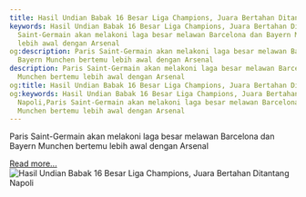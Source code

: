 ```yaml
---
title: Hasil Undian Babak 16 Besar Liga Champions, Juara Bertahan Ditantang Napoli
keywords: Hasil Undian Babak 16 Besar Liga Champions, Juara Bertahan Ditantang Napoli,Paris
  Saint-Germain akan melakoni laga besar melawan Barcelona dan Bayern Munchen bertemu
  lebih awal dengan Arsenal
og:description: Paris Saint-Germain akan melakoni laga besar melawan Barcelona dan
  Bayern Munchen bertemu lebih awal dengan Arsenal
description: Paris Saint-Germain akan melakoni laga besar melawan Barcelona dan Bayern
  Munchen bertemu lebih awal dengan Arsenal
og:title: Hasil Undian Babak 16 Besar Liga Champions, Juara Bertahan Ditantang Napoli
og:keywords: Hasil Undian Babak 16 Besar Liga Champions, Juara Bertahan Ditantang
  Napoli,Paris Saint-Germain akan melakoni laga besar melawan Barcelona dan Bayern
  Munchen bertemu lebih awal dengan Arsenal
---
```


Paris Saint-Germain akan melakoni laga besar melawan Barcelona dan Bayern Munchen bertemu lebih awal dengan Arsenal

[Read more...](https://www.sportourism.id/post/5952/hasil-undian-babak-16-besar-liga-champions-juara-bertahan-ditantang-napoli "Hasil Undian Babak 16 Besar Liga Champions, Juara Bertahan Ditantang Napoli")
![Hasil Undian Babak 16 Besar Liga Champions, Juara Bertahan Ditantang Napoli](https://services.sportourism.id/fileload/hasil-undian-babak-16-besar-liga-champions-2016-2017jpg-dunC.jpg "Hasil Undian Babak 16 Besar Liga Champions, Juara Bertahan Ditantang Napoli")